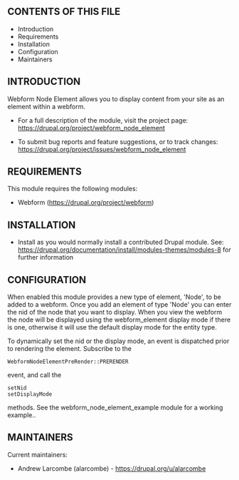 CONTENTS OF THIS FILE
---------------------
   
 * Introduction
 * Requirements
 * Installation
 * Configuration
 * Maintainers


INTRODUCTION
------------

Webform Node Element allows you to display content from your site as an element within a webform.

* For a full description of the module, visit the project page:
   https://drupal.org/project/webform_node_element

* To submit bug reports and feature suggestions, or to track changes:
   https://drupal.org/project/issues/webform_node_element


REQUIREMENTS
------------

This module requires the following modules:

 * Webform (https://drupal.org/project/webform)


INSTALLATION
------------
 
 * Install as you would normally install a contributed Drupal module. See:
   https://drupal.org/documentation/install/modules-themes/modules-8
   for further information


CONFIGURATION
-------------

When enabled this module provides a new type of element, 'Node', to be added
to a webform. Once you add an element of type 'Node' you can enter the nid
of the node that you want to display. When you view the webform the node will
be displayed using the webform_element display mode if there is one, otherwise
it will use the default display mode for the entity type.

To dynamically set the nid or the display mode, an event is dispatched prior
to rendering the element. Subscribe to the 

    WebformNodeElementPreRender::PRERENDER

event, and call the 

    setNid
    setDisplayMode

methods. See the webform_node_element_example module for a working example..


MAINTAINERS
-----------

Current maintainers:
 * Andrew Larcombe (alarcombe) - https://drupal.org/u/alarcombe

